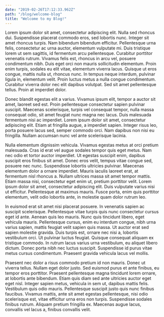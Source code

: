 ```yaml
---
date: "2019-02-26T17:12:33.962Z"
path: "/blog/welcome-blog"
title: "Welcome to my Blog!"
---
```


Lorem ipsum dolor sit amet, consectetur adipiscing elit. Nulla sed rhoncus dui. Suspendisse placerat commodo eros, sed lobortis nunc. Integer sit amet rhoncus turpis. Nam bibendum bibendum efficitur. Pellentesque urna felis, consectetur ac urna auctor, elementum vulputate mi. Duis tristique lorem ut sem sagittis, id fermentum arcu pellentesque. Curabitur porttitor venenatis rutrum. Vivamus felis est, rhoncus in arcu vel, posuere condimentum nibh. Duis eget orci non mauris sollicitudin elementum. Proin enim turpis, sodales eu elit vitae, elementum viverra lacus. Quisque ut eros congue, mattis nulla ut, rhoncus nunc. In tempus neque interdum, pulvinar ligula in, elementum velit. Proin luctus metus a nulla congue condimentum. Curabitur viverra dolor nec elit dapibus volutpat. Sed sit amet pellentesque tellus. Proin at imperdiet dolor.

<!-- end -->

Donec blandit egestas elit a varius. Vivamus ipsum elit, tempor a auctor sit amet, laoreet sed est. Proin pellentesque consectetur sapien pulvinar suscipit. Maecenas scelerisque, turpis vel consequat tempor, nulla massa consequat odio, sit amet feugiat nunc magna nec lacus. Duis malesuada fermentum nisi ac imperdiet. Lorem ipsum dolor sit amet, consectetur adipiscing elit. Etiam at fringilla augue, a imperdiet sapien. Integer risus leo, porta posuere lacus sed, semper commodo orci. Nam dapibus non nisi eu fringilla. Nullam accumsan nunc vel ante scelerisque lacinia.

Nulla elementum dignissim vehicula. Vivamus egestas metus at orci pretium malesuada. Cras id erat vel augue sodales tempor quis eget metus. Nam nec odio et tortor auctor imperdiet. Ut egestas suscipit enim, dapibus suscipit eros finibus sit amet. Donec eros velit, tempus vitae congue sed, posuere nec nunc. Suspendisse lobortis ultricies pulvinar. Maecenas elementum dolor a ornare imperdiet. Mauris iaculis laoreet erat, at fermentum nisl rhoncus a. Nullam ultrices massa sit amet tempor mattis. Etiam massa nisi, consectetur eget enim ut, pretium porttitor velit. Lorem ipsum dolor sit amet, consectetur adipiscing elit. Duis vulputate varius nisi ut efficitur. Pellentesque at maximus mauris. Fusce porta, enim quis porttitor elementum, velit odio lobortis ante, in molestie quam dolor rutrum leo.

In euismod erat sit amet nisi placerat posuere. In venenatis sapien ac suscipit scelerisque. Pellentesque vitae turpis quis nunc consectetur cursus eget id ante. Aenean quis leo mauris. Nunc quis tincidunt libero, eget vehicula mauris. Pellentesque cursus, enim eu interdum congue, nibh urna varius sapien, mattis feugiat velit sapien quis massa. Ut auctor erat sed sapien molestie gravida. Duis turpis est, ornare nec nisi a, lobortis vestibulum orci. Ut pulvinar luctus feugiat. Quisque consequat aliquam ex tristique commodo. In rutrum lacus varius urna vestibulum, eu aliquet libero dictum. Donec porta nibh nec luctus suscipit. Suspendisse id purus vitae metus cursus condimentum. Praesent gravida vehicula lacus vel mollis.

Praesent nec dolor a risus commodo pretium id non mauris. Donec ut viverra tellus. Nullam eget dolor justo. Sed euismod purus et ante finibus, eu tempor eros porttitor. Praesent pellentesque magna tincidunt lorem ornare, at lobortis ante bibendum. Etiam quis diam sed ante ultricies auctor eget eget nisl. Integer sapien metus, vehicula in sem ut, dapibus mattis felis. Vestibulum quis odio mauris. Pellentesque suscipit justo quis nunc finibus faucibus. Vivamus mattis, ante sit amet egestas pellentesque, nisi odio scelerisque est, vitae efficitur urna eros non turpis. Suspendisse sodales finibus rutrum. Aliquam pretium fringilla ex. Maecenas augue lacus, convallis vel lacus a, finibus convallis velit.
